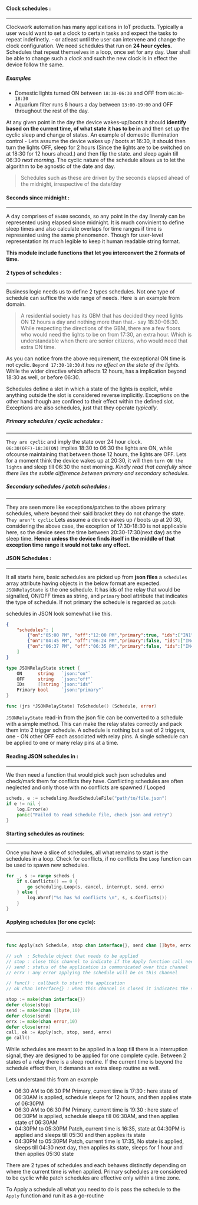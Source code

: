 #### Clock schedules :
------------

Clockwork automation has many applications in IoT products. Typically a user would want to set a clock to certain tasks and expect the tasks to repeat indefinetly. - or atleast until the user can intervene and change the clock configuration. We need schedules that run on __24 hour cycles.__ Schedules that repeat themselves in a loop, once set for any day. User shall be able to change such a _clock_ and such the new clock is in effect the device follow the same.

##### Examples

- Domestic lights turned ON between `18:30-06:30` and OFF from `06:30-18:30`
- Aquarium filter runs 6 hours a day between `13:00-19:00` and OFF throughout the rest of the day.

At any given point in the day the device wakes-up/boots it should __identify based on the current time, of what state it has to be in__ and then set up the cyclic sleep and change of states. An example of domestic illumination control - Lets assume the device wakes up / boots at 16:30, it should then turn the lights OFF, sleep for 2 hours (Since the lights are to be switched on at 18:30 for 12 hours ahead.) and then flip the state. and sleep again till 06:30 _next morning_. The cyclic nature of the schedule allows us to let the algorithm to be agnostic of the date and day. 

> Schedules such as these are driven by the seconds elapsed ahead of the midnight, irrespective of the date/day

#### Seconds since midnight :
-------------

A day comprises of `86400` seconds, so any point in the day lineraly can be represented using elapsed since midnight. It is much convinient to define sleep times and also calculate overlaps for time ranges if time is represented using the same phenomenon. Though for user-level representation its much legible to keep it human readable string format. 

__This module include functions that let you interconvert the 2 formats of time.__ 

#### 2 types of schedules :
-------------
Business logic needs us to define 2 types schedules. Not one type of schedule can suffice the wide range of needs. 
Here is an example from domain.

> A residential society has its GBM that has decided they need lights ON 12 hours a day and nothing more than that.- say 18:30-06:30. While respecting the directions of the GBM, there are a few floors who would need the lights to be on from 17:30, an extra hour. Which is understandable when there are senior citizens, who would need that extra ON time.

As you can notice from the above requirement, the exceptional ON  time is not cyclic. `Beyond 17:30-18:30` _it has no effect on the state of the lights._ While the wider directive which affects 12 hours, has a implication beyond 18:30 as well, or before 06:30.

Schedules define a slot in which a state of the lights is explicit, while anything outside the slot is considered reverse implicitly. Exceptions on the other hand though are confined to their effect within the defined slot. Exceptions are also schedules, just that they operate _typically_.

##### Primary schedules / cyclic schedules :
-----------

`They are cyclic` and imply the state over 24 hour clock. `06:30(OFF)-18:30(ON)` implies 18:30 to 06:30 the lights are ON, while ofcourse maintaining that between those 12 hours, the lights are OFF. Lets for a moment think the device wakes up at 20:30, it will then `turn ON the lights` and sleep till 06:30 the next morning. 
_Kindly read that carefully since there lies the subtle difference between primary and secondary schedules._

##### Secondary schedules / patch schedules :
-----------

They are seen more like exceptions/patches to the above primary schedules, where beyond their said bracket they do not change the state. `They aren't cyclic`
Lets assume a device wakes up / boots up at 20:30, considering the above case, the exception of 17:30-18:30 is not applicable here, so the device sees the time between 20:30-17:30(next day) as the sleep time. __Hence unless the device finds itself in the middle of that exception time range it would not take any effect.__ 

#### JSON Schedules :
--------------

It all starts here, basic schedules are picked up from __json files__  a `schedules` array attribute having objects in the below format are expected. `JSONRelayState` is the one schedule. It has ids of the relay that would be signalled, ON/OFF times as string, and `primary` bool attribute that indicates 
the type of schedule. If not primary the schedule is regarded as `patch`

schedules in JSON look somewhat like this.
```json 
{
    "schedules": [
        {"on":"05:00 PM", "off":"12:00 PM","primary":true, "ids":["IN1","IN2","IN3","IN4"]},
        {"on":"04:45 PM", "off":"06:24 PM","primary":false, "ids":["IN4"]},
        {"on":"06:37 PM", "off":"06:35 PM","primary":false, "ids":["IN4"]}
    ]
}
```
```go
type JSONRelayState struct {
	ON      string   `json:"on"`
	OFF     string   `json:"off"`
	IDs     []string `json:"ids"`
	Primary bool     `json:"primary"`
}

func (jrs *JSONRelayState) ToSchedule() (Schedule, error)

```
`JSONRelayState` read-in from the json file can be converted to a schedule with a simple method. This can make the relay states correctly and pack them into 2 trigger schedule.
A schedule is nothing but a set of 2 triggers, one - ON other OFF each associated with relay pins. A single schedule can be applied to one or many relay pins at a time.

#### Reading JSON schedules in :
--------------

We then need a function that would pick such json schedules and check/mark them for conflicts they have.
Conflicting schedules are often neglected and only those with no conflicts are spawned / Looped

```go
scheds, e := scheduling.ReadScheduleFile("path/to/file.json")
if e != nil {
    log.Error(e)
    panic("Failed to read schedule file, check json and retry")
}
```

#### Starting schedules as routines:
---------

Once you have a slice of schedules, all what remains to start is the schedules in a loop. Check for conflicts, if no conflicts the `Loop` function can be used to spawn new schedules.

```go
for _, s := range scheds {
    if s.Conflicts() == 0 {
        go scheduling.Loop(s, cancel, interrupt, send, errx)
    } else {
        log.Warnf("%s has %d conflicts \n", s, s.Conflicts())
    }
}
```

#### Applying schedules (for one cycle):
---------

```go

func Apply(sch Schedule, stop chan interface{}, send chan []byte, errx chan error) (func(), chan interface{}) 

// sch  : Schedule object that needs to be applied
// stop : close this channel to indicate if the Apply function call needs to abort
// send : status of the application is communicated over this channel
// errx : any error applying the schedule will be on this channel

// func() : callback to start the application 
// ok chan interface{} : when this channel is closed it indicates the schedule has been successfuly applied once

stop := make(chan interface{})
defer close(stop)
send := make(chan []byte,10)
defer close(send)
errx := make(chan error,10)
defer close(errx)
call, ok := Apply(sch, stop, send, errx)
go call()
```

While schedules are meant to be applied in a loop till there is a interruption signal, they are designed to be applied for one complete cycle. Between 2 states of a relay there is a sleep routine. If the current time is beyond the schedule effect then, it demands an extra sleep routine as well.

Lets understand this from an example

- 06:30 AM to 06:30 PM Primary, current time is 17:30 : here state of 06:30AM is applied, schedule sleeps for 12 hours, and then applies state of 06:30PM
- 06:30 AM to 06:30 PM Primary, current time is 19:30 : here state of 06:30PM is applied, schedule sleeps till 06:30AM, and then applies state of 06:30AM
- 04:30PM to 05:30PM Patch, current time is 16:35, state at 04:30PM is applied and sleeps till 05:30 and then applies its state
- 04:30PM to 05:30PM Patch, current time is 17:35, No state is applied, sleeps till 04:30 next day, then applies its state, sleeps for 1 hour and then applies 05:30 state

There are 2 types of schedules and each behaves distinctly depending on where the current time is when applied. Primary schedules are considered to be cyclic while patch schedules are effective only within a time zone.

To Apply a schedule all what you need to do is pass the schedule to the `Apply` function and run it as a go-routine